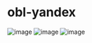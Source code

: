 # obl-yandex
![image](https://github.com/VsevolodYatsuk/obl-yandex/assets/130091517/b0ce0b60-4d8c-4b93-afc8-39b576597397)
![image](https://github.com/VsevolodYatsuk/obl-yandex/assets/130091517/6d7c030f-e738-41bb-becb-3a345ddaf922)
![image](https://github.com/VsevolodYatsuk/obl-yandex/assets/130091517/13dd30ff-134e-4c31-92bb-e3c2a76c3728)
